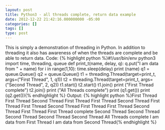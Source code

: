 ```yaml
---
layout: post
title: Python3 - all threads complete, return data example
date: 2012-12-22 21:42:16.000000000 -05:00
categories: []
tags: []
type: post
---
```

This is simply a demonstration of threading in Python.  In addition to threading it also has awareness of when the threads are complete and be able to return data.
Code:
{% highlight python %}#!/usr/bin/env python3
import time, threading, queue
def print_t(name, delay, q):
    q.put("I am data from " + name)
    for i in range(1,10):
        time.sleep(delay)
        print (name)
q1 = queue.Queue()
q2 = queue.Queue()
t1 = threading.Thread(target=print_t, args=("First Thread", 1, q1))
t2 = threading.Thread(target=print_t, args=("Second Thread", 2, q2))
t1.start()
t2.start()
t1.join()
print ("First Thread complete")
t2.join()
print ("All Threads complete")
print (q1.get())
print (q2.get()){% endhighlight %}
Output:
{% highlight python %}First Thread
First Thread
Second Thread
First Thread
First Thread
Second Thread
First Thread
First Thread
Second Thread
First Thread
First Thread
Second Thread
First Thread
First Thread complete
Second Thread
Second Thread
Second Thread
Second Thread
Second Thread
All Threads complete
I am data from First Thread
I am data from Second Thread{% endhighlight %}
